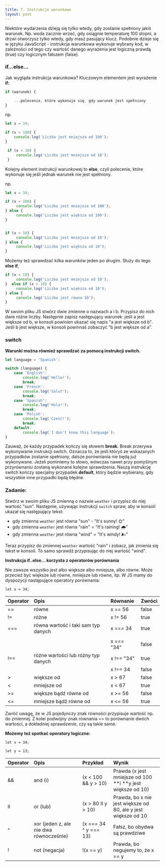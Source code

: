 ```yaml
---
title: 7. Instrukcje warunkowe
layout: post
---
```


Niektóre wydarzenia dzieją się tylko wtedy, gdy zostanie spełniony jakiś warunek. Np. woda zacznie wrzeć, gdy osiągnie temperaturę 100 stopni, a drzwi otworzysz tylko wtedy, gdy masz pasujący klucz. Podobnie dzieje się w języku JavaScript - instrukcja warunkowa wykonuje wybrany kod, w zależności od tego czy wartość danego wyrażenia jest logiczną prawdą \(true\) czy logicznym fałszem \(false\).

### if...else...

Jak wygląda instrukcja warunkowa? Kluczowym elementem jest wyrażenie **if:**

```js
if (warunek) {

    ...polecenie, które wykonuje się, gdy warunek jest spełniony
}
```

np.

```js
let x = 34;

if (x < 100) {
    console.log('Liczba jest mniejsza od 100');
}
```

```js
 if (x < 10) {
     console.log('Liczba jest mniejsza od 10');
 }
```

Kolejny element instrukcji warunkowej to **else**, czyli polecenie, które wykonuje się jeśli jednak warunek nie jest spełniony.

np.

```js
let x = 34;

if (x < 100) {
     console.log('Liczba jest mniejsza od 100');
} else {
     console.log('Liczba jest większa od 100');
}


if (x < 10) {
     console.log('Liczba jest mniejsza od 10');
} else {
     console.log('Liczba jest większa od 10');
}
```

Możemy też sprawdzać kilka warunków jeden po drugim. Służy do tego **else if**,

```js
if (x < 10) {
     console.log('Liczba jest mniejsza od 10');
}  else if (x > 10) {
     console.log('Liczba jest większa od 10');
} else {
     console.log('Liczba jest równa 10');
}
```

W swoim pliku JS stwórz dwie zmienne o nazwach a i b. Przypisz do nich dwie różne liczby. Następnie zapisz następujący warunek: jeśli a jest większe od b, w konsoli powinien ukazać się napis "a jest większe od b". Jeśli b jest większe, w konsoli powinnaś zobaczyć "b jest większe od a".

### switch

**Warunki można również sprawdzać za pomocą instrukcji switch.**

```js
let language = 'Spanish';

switch (language) {
    case 'English': 
        console.log('Hello!');
        break;
    case 'French':
        console.log('Salut');
        break;
    case 'Spanish':
        console.log('Hola!');
        break;
    case 'Polish':
        console.log('Cześć!');
        break;
    default:
        console.log(`I don't know this language`);
}
```

Zauważ, że każdy przypadek kończy się słowem **break.** Break przerywa wykonywanie instrukcji switch. Oznacza to, że jeśli któryś ze wskazanych przypadków zostanie spełniony, dalsze porówniania nie będą już wykonywane. Jeżeli pominiemy to słowo, wówczas nawet przy pomyślnym przyrównaniu zostaną wykonane kolejne sprawdzenia. Naszą instrukcję switch kończy specjalny przypadek **default**, który będzie wybierany, gdy wszystkie inne przypadki będą błędne.

### Zadanie:

Stwórz w swoim pliku JS zmienną o nazwie `weather` i przypisz do niej wartość "sun". Następnie, używając instrukcji `switch` spraw, aby w konsoli ukazał się następujący tekst:

* gdy zmienna `weather` jest równa "sun" - "It's sunny! 🌞"
* gdy zmienna `weather` jest równa "rain" = "It's raining! 🌧️"
* gdy zmienna `weather` jest równa "wind" = "It's windy! 🌬️"

Teraz przypisz do zmiennej `weather` wartość "rain" i zobacz, jak zmienia się tekst w konsoli. To samo sprawdź przypisując do niej wartość "wind".

**Instrukcja if..else... korzysta z operatorów porównania**

Nie zawsze wszystko jest albo większe albo mniejsze, albo równe. Może przecież być większe lub równe, mniejsze lub równe, itp. W JS mamy do dyspozycji następujące operatory porównania:

`let x = 34;`

| Operator | Opis | Równanie | Zwróci |
| :--- | :--- | :--- | :--- |
| == | równe | x == 56 | false |
| != | różne | x != 56 | true |
| === | równa wartość i taki sam typ danych | x === 34 | true |
|  |  |  |  |
|  |  | x === "34" | false |
| !== | różne wartości lub różny typ danych | x !== "34" | true |
|  |  | x !== 34 | false |
| &gt; | większe od | x &gt; 67 | false |
| &lt; | mniejsze od | x &lt; 67 | true |
| &gt;= | większe bądź równe od | x &gt;= 56 | false |
| &lt;= | mniejsze bądź równe od | x &lt;= 56 | true |

Zwróć uwagę, że w JS pojedynczy znak równości przypisuje wartość np. do zmiennej. Z kolei podwójny znak równania == to porównanie dwóch wartości, a dokładniej sprawdzenie, czy są takie same.

**Możemy też spotkać operatory logiczne:**

`let x = 34;`

`let y = 13;`

| Operator | Opis | Przykład | Wynik |
| :--- | :--- | :--- | :--- |
| && | and \(i\) | \(x &lt; 100 && y &gt; 10\) | Prawda \(x jest mniejsze od 100 **i **y jest większe od 10\) |
| II | or \(lub\) | \(x &gt; 80 II y &gt; 10\) | Prawda, bo x nie jest większe od 80, ale y jest większe od 10 |
| ^ | xor \(jeden z, ale nie dwa równocześnie\) | \(x === 34 ^ y === 13\) | Fałsz, bo obydwa są prawdziwe |
| ! | not \(negacja\) | !\(x == y\) | Prawda, bo negujemy to, że x == y |



